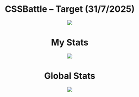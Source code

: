 <h1 align="center">CSSBattle – Target (31/7/2025)</h1>

<p align="center">
  <img src="https://github.com/user-attachments/assets/0f16caba-076c-468b-8784-91d3c2ef0298">
</p>

<h1 align="center">My Stats</h1>

<p align="center">
  <img src="https://github.com/user-attachments/assets/54a1126e-3b8f-4a8f-845f-799b08a73b14">
</p>

<h1 align="center">Global Stats</h1>

<p align="center">
  <img src="https://github.com/user-attachments/assets/f21089a9-5cdc-41d3-9d22-d5e3fb708b7f">
</p>
